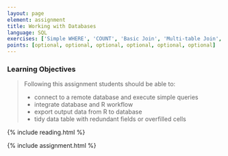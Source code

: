 ```yaml
---
layout: page
element: assignment
title: Working with Databases
language: SQL
exercises: ['Simple WHERE', 'COUNT', 'Basic Join', 'Multi-table Join', 'Link to Databases', 'Copy to Database']
points: [optional, optional, optional, optional, optional, optional]
---
```


### Learning Objectives

> Following this assignment students should be able to:
>
> - connect to a remote database and execute simple queries
> - integrate database and R workflow
> - export output data from R to database
> - tidy data table with redundant fields or overfilled cells 

{% include reading.html %}

{% include assignment.html %}
